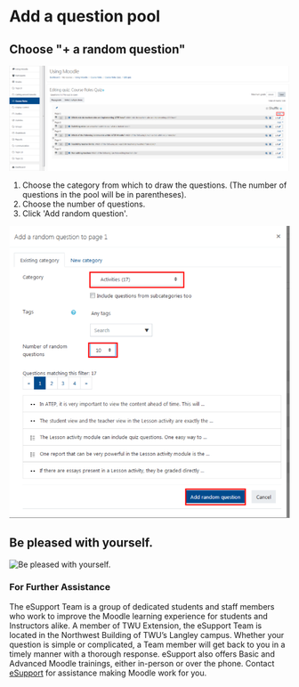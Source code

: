 # Add a question pool

## Choose "+ a random question"

![](../.gitbook/assets/add-a-question-1-1.png)

1. Choose the category from which to draw the questions. \(The number of questions in the pool will be in parentheses\).
2. Choose the number of questions.
3. Click 'Add random question'.

![](../.gitbook/assets/add-a-question-2-1.png)

## Be pleased with yourself.

![Be pleased with yourself.](http://media.screensteps.me/e-support/mthfa9/be-pleased-with-yourself.jpg?1494544831)

### For Further Assistance

The eSupport Team is a group of dedicated students and staff members who work to improve the Moodle learning experience for students and Instructors alike. A member of TWU Extension, the eSupport Team is located in the Northwest Building of TWU’s Langley campus. Whether your question is simple or complicated, a Team member will get back to you in a timely manner with a thorough response. eSupport also offers Basic and Advanced Moodle trainings, either in-person or over the phone. Contact [eSupport](https://trinitywestern.teamdynamix.com/TDClient/Requests/ServiceDet?ID=16141) for assistance making Moodle work for you.

